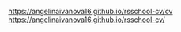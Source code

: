 https://angelinaivanova16.github.io/rsschool-cv/cv
https://angelinaivanova16.github.io/rsschool-cv/
